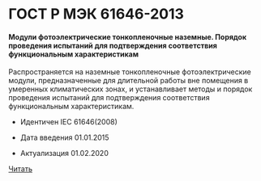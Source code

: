 # ГОСТ Р МЭК 61646-2013

#### Модули фотоэлектрические тонкопленочные наземные. Порядок проведения испытаний для подтверждения соответствия функциональным характеристикам

Распространяется на наземные тонкопленочные фотоэлектрические модули, предназначенные для длительной работы вне помещения в умеренных климатических зонах, и устанавливает методы и порядок проведения испытаний для подтверждения соответствия функциональным характеристикам.

- Идентичен IEC 61646(2008)

- Дата введения	01.01.2015
- Актуализация	01.02.2020

<a href="~/files/МЭК 61646-2013.pdf" onclick="openPdf('МЭК 61646-2013.pdf', 'application/pdf');">Читать</a>